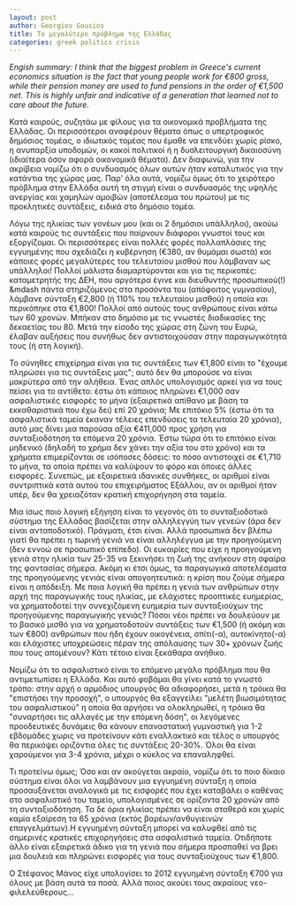 ```yaml
---
layout: post
author: Georgios Gousios
title: Το μεγαλύτερο πρόβλημα της Ελλάδας
categories: greek politics crisis
---
```


*Engish summary: I think that the biggest problem in Greece's current economics
situation is the fact that young people work for €800 gross, while their pension
money are used to fund pensions in the order of €1,500 net. This is highly unfair
and indicative of a generation that learned not to care about the future.*

Κατά καιρούς, συζητάω με φίλους για τα οικονομικά προβλήματα της Ελλάδας. Οι
περισσότεροι αναφέρουν θέματα όπως ο υπερτροφικός δημόσιος τομέας, ο ιδιωτικός
τομέας που έμαθε να επενδύει χωρίς ρίσκο, η ανυπαρξία υποδομών, οι κακοί
πολιτικοί ή η δυσλειτουργική δικαιοσύνη (ιδιαίτερα όσον αφορά οικονομικά
θέματα). Δεν διαφωνώ, για την ακρίβεια νομίζω ότι ο συνδυασμός όλων αυτών ήταν
καταλυτικός για την κατάντια της χώρας μας.  Παρ' όλα αυτά, νομίζω όμως ότι το
χειρότερο πρόβλημα στην Ελλάδα αυτή τη στιγμή είναι ο συνδυασμός της υψηλής
ανεργίας και χαμηλών αμοιβών (αποτέλεσμα του πρώτου) με τις προκλητικές
συντάξεις, ειδικά στο δημόσιο τομέα.

Λόγω της ηλικίας των γονέων μου (και οι 2 δημόσιοι υπάλληλοι), ακούω κατά
καιρούς τις συντάξεις που παίρνουν διάφοροι γνωστοί τους και εξοργίζομαι. Οι περισσότερες είναι πολλές φορές πολλαπλάσιες της εγγυημένης 
που σχεδιάζει η κυβέρνηση (€380, αν θυμάμαι σωστά) και κάποιες φορές μεγαλύτερες του τελευταίου μισθού που λάμβαναν ως υπάλληλοι!
Πολλοί μάλιστα διαμαρτύρονται και για τις περικοπές:
καταμετρητής της ΔΕΗ, που αργότερα έγινε και διευθυντής προσωπικού(!) &mdash πάντα
στηριζόμενος στα προσόντα του (απόφοιτος γυμνασίου), λάμβανε σύνταξη €2,800 (ή
110% του τελευταίου μισθού) η οποία και περικόπηκε στα €1,800! Πολλοί από αυτούς τους ανθρώπους είναι κάτω των 60 χρονών. Μπήκαν στο
δημόσιο με τις γνωστές διαδικασίες της δεκαετίας του 80. Μετά την είσοδο της
χώρας στη ζώνη του Ευρώ, έλαβαν αυξήσεις που συνήθως δεν αντιστοιχούσαν στην
παραγωγικότητά τους (ή στη λογική).

Το σύνηθες επιχείρημα είναι για τις συντάξεις των €1,800 είναι το "έχουμε
πληρώσει για τις συντάξεις μας"; αυτό δεν θα μπορούσε να είναι μακρύτερα από την
αλήθεια. Ένας απλός υπολογισμός αρκεί για να τους πείσει για το αντίθετο: έστω
ότι κάποιος πληρώνει €1,000 σαν ασφαλιστικές εισφορές το μήνα (εξαιρετικά
απίθανο με βάση τα εκκαθαριστικά που έχω δει) επί 20 χρόνια; Με επιτόκιο 5\%
(έστω ότι τα ασφαλιστικά ταμεία έκαναν τέλειες επενδύσεις τα τελευταία 20
χρόνια), αυτό μας δίνει μια παρούσα αξία €411,000 προς χρήση για συνταξιοδότηση
τα επόμενα 20 χρόνια. Έστω τώρα ότι το επιτόκιο είναι μηδενικό (δηλαδή το χρήμα δεν
χάνει την αξία του στο χρόνο) και τα χρήματα επιμερίζονται σε ισόποσες δόσεις:
το πόσο αντιστοιχεί σε €1,710 το μήνα, τα οποία πρέπει να καλύψουν το φόρο και
όποιες άλλες εισφορές. Συνεπώς, με εξαιρετικά ιδανικές συνθήκες, οι αριθμοί
είναι συντριπτικά κατά αυτού του επιχειρήματος Εξάλλου, αν οι αριθμοί ήταν
υπέρ, δεν θα χρειαζόταν κρατική επιχορήγηση στα ταμεία.

Μια ίσως ποιο λογική εξήγηση είναι το γεγονός ότι το συνταξιοδοτικό σύστημα της
Ελλάδας βασίζεται στην αλληλεγγύη των γενεών (άρα δεν είναι ανταποδοτικό).
Πράγματι, έτσι είναι. Αλλά προσωπικά δεν βλέπω γιατί θα πρέπει η τωρινή γενιά να
είναι αλληλέγγυα με την προηγούμενη (δεν εννοώ σε προσωπικό επίπεδο). Οι
ευκαιρίες που είχε η προηγούμενη γενιά στην ηλικία των 25-35 να ξεκινήσει τη
ζωή της ανήκουν στη σφαίρα της φαντασίας σήμερα.  Ακόμη κι έτσι όμως, τα
παραγωγικά αποτελέσματα της προηγούμενης γενιάς είναι απογοητευτικά: η κρίση που
ζούμε σήμερα είναι η απόδειξη.  Με ποια λογική θα πρέπει η γενιά των ανθρώπων
στην αρχή της παραγωγικής τους ηλικίας, με ελάχιστες προοπτικές ευημερίας, να
χρηματοδοτεί την συνεχιζόμενη ευημερία των συνταξιούχων της προηγούμενης
παραγωγικής γενιάς? Πόσοι νέοι πρέπει να δουλεύουν με το βασικό μισθό για να
χρηματοδοτούν συντάξεις των €1,500 (ή ακόμη και των €800) ανθρώπων που ήδη έχουν
οικογένεια, σπίτι(-α), αυτοκίνητο(-α) και ελάχιστες υποχρεώσεις πέραν της
απόλαυσης των 30+ χρόνων ζωής που τους απομένουν? Κάτι τέτοιο είναι ξεκάθαρα
ανήθικο.

Νομίζω ότι το ασφαλιστικό είναι το επόμενο μεγάλο πρόβλημα που θα
αντιμετωπίσει η Ελλάδα. Και αυτό φοβάμαι θα γίνει κατά το γνωστό τρόπο: στην
αρχή ο αρμόδιος υπουργός θα αδιαφορήσει, μετά η τρόικα θα "επιστήσει την προσοχή",
ο υπουργός θα εξαγγείλει "μελέτη βιωσιμότητας του ασφαλιστικού" η οποία θα αργήσει
να ολοκληρωθεί, η τρόικα θα "συναρτήσει τις αλλαγές με την
επόμενη δόση", οι λεγόμενες προοδευτικές δυνάμεις θα κάνουν επαναστατική γυμναστική για 1-2
εβδομάδες χωρις να προτείνουν κάτι εναλλακτικό και τέλος ο υπουργός θα περικόψει οριζόντια όλες τις συντάξεις 20-30%.
Όλοι θα είναι χαρούμενοι για 3-4 χρόνια, μέχρι ο κύκλος να επαναληφθεί.

Τι προτείνω όμως; Όσο και αν ακούγεται ακραίο, νομίζω ότι το ποιο δίκαιο σύστημα
είναι όλοι να λαμβάνουν μια εγγυημένη σύνταξη η οποία προσαυξάνεται αναλογικά με
τις εισφορές που έχει καταβάλει ο καθένας στο ασφαλιστικό του ταμείο,
υπολογισμένες σε ορίζοντα 20 χρονών από τη συνταξιοδότηση. Τα δε όρια ηλικίας
πρέπει να είναι σταθερά και χωρίς καμία εξαίρεση τα 65 χρόνια (εκτός
βαρέων/ανθυγιεινών επαγγελμάτων).Η εγγυημένη σύνταξη μπορεί να καλυφθεί από τις
σημερινές κρατικές επιχορηγήσεις στα ασφαλιστικά ταμεία. Οτιδήποτε άλλο είναι
εξαιρετικά άδικο για τη γενιά που σήμερα προσπαθεί να βρει μια δουλειά και
πληρώνει εισφορές για τους συνταξιούχους των €1,800.

Ο Στέφανος Μάνος είχε υπολογίσει το 2012 εγγυημένη σύνταξη €700 για όλους με βάση αυτά τα ποσά. Αλλά ποιος ακούει τους ακραίους νεο-φιλελεύθερους...
